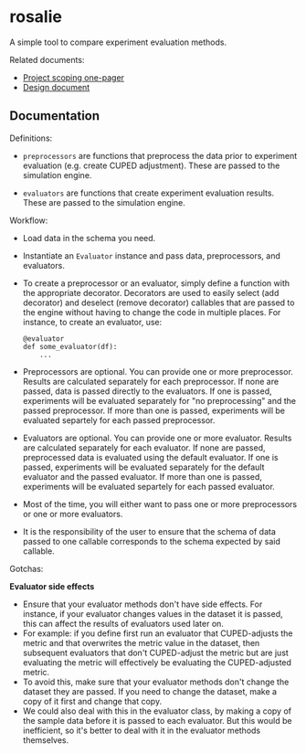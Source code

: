 # rosalie

A simple tool to compare experiment evaluation methods.

Related documents:
- [Project scoping one-pager](https://docs.google.com/document/d/1hO2YyY-1JCOciWcEN8umwh3hrQ6w5RflvWVS7LiG3Ug/edit#heading=h.qn9nxtmchns2)
- [Design document](https://docs.google.com/document/d/14SgxbImFB-A_thvLnadDU68Qg5dzgFiCD9pBufV9rUs/edit)


## Documentation


Definitions:

- `preprocessors` are functions that preprocess the data prior to experiment evaluation (e.g. create CUPED adjustment). These are passed to the simulation engine.

- `evaluators` are functions that create experiment evaluation results. These are passed to the simulation engine.


Workflow:

- Load data in the schema you need.

- Instantiate an `Evaluator` instance and pass data, preprocessors, and evaluators.

- To create a preprocessor or an evaluator, simply define a function with the appropriate decorator. Decorators are used to easily select (add decorator) and deselect (remove decorator) callables that are passed to the engine without having to change the code in multiple places. For instance, to create an evaluator, use:

    ```
    @evaluator
    def some_evaluator(df):
        ...
    ```

- Preprocessors are optional. You can provide one or more preprocessor. Results are calculated separately for each preprocessor. If none are passed, data is passed directly to the evaluators. If one is passed, experiments will be evaluated separately for "no preprocessing" and the passed preprocessor. If more than one is passed, experiments will be evaluated separtely for each passed preprocessor.

- Evaluators are optional. You can provide one or more evaluator. Results are calculated separately for each evaluator. If none are passed, preprocessed data is evaluated using the default evaluator. If one is passed, experiments will be evaluated separately for the default evaluator and the passed evaluator. If more than one is passed, experiments will be evaluated separtely for each passed evaluator.

- Most of the time, you will either want to pass one or more preprocessors or one or more evaluators.

- It is the responsibility of the user to ensure that the schema of data passed to one callable corresponds to the schema expected by said callable.


Gotchas: 

**Evaluator side effects**

- Ensure that your evaluator methods don't have side effects. For instance, if your evaluator changes values in the dataset it is passed, this can affect the results of evaluators used later on.
- For example: if you define first run an evaluator that CUPED-adjusts the metric and that overwrites the metric value in the dataset, then subsequent evaluators that don't CUPED-adjust the metric but are just evaluating the metric will effectively be evaluating the CUPED-adjusted metric.
- To avoid this, make sure that your evaluator methods don't change the dataset they are passed. If you need to change the dataset, make a copy of it first and change that copy.
- We could also deal with this in the evaluator class, by making a copy of the sample data before it is passed to each evaluator. But this would be inefficient, so it's better to deal with it in the evaluator methods themselves.
 
